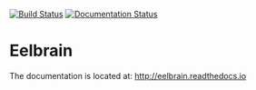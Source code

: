 [![Build Status](https://travis-ci.org/christianbrodbeck/Eelbrain.svg?branch=master)](https://travis-ci.org/christianbrodbeck/Eelbrain) [![Documentation Status](https://readthedocs.org/projects/eelbrain/badge/?version=latest)](http://eelbrain.readthedocs.io/en/r-0.24/?badge=r-0.24)


# Eelbrain

The documentation is located at: http://eelbrain.readthedocs.io
